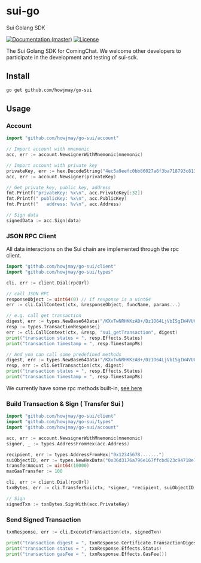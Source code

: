 # sui-go
Sui Golang SDK

[![Documentation (master)](https://img.shields.io/badge/docs-master-59f)](https://github.com/coming-chat/sui-go)
[![License](https://img.shields.io/badge/license-Apache-green.svg)](https://github.com/coming-chat/sui-go/blob/main/LICENSE)

The Sui Golang SDK for ComingChat. 
We welcome other developers to participate in the development and testing of sui-sdk.

## Install

```sh
go get github.com/howjmay/go-sui
```



## Usage

### Account

```go
import "github.com/howjmay/go-sui/account"

// Import account with mnemonic
acc, err := account.NewsignerWithMnemonic(mnemonic)

// Import account with private key
privateKey, err := hex.DecodeString("4ec5a9eefc0bb86027a6f3ba718793c813505acc25ed09447caf6a069accdd4b")
acc, err := account.Newsigner(privateKey)

// Get private key, public key, address
fmt.Printf("privateKey: %x\n", acc.PrivateKey[:32])
fmt.Printf(" publicKey: %x\n", acc.PublicKey)
fmt.Printf("   address: %v\n", acc.Address)

// Sign data
signedData := acc.Sign(data)
```



### JSON RPC Client

All data interactions on the Sui chain are implemented through the rpc client.

```go
import "github.com/howjmay/go-sui/client"
import "github.com/howjmay/go-sui/types"

cli, err := client.Dial(rpcUrl)

// call JSON RPC
responseObject := uint64(0) // if response is a uint64
err := cli.CallContext(ctx, &responseObject, funcName, params...)

// e.g. call get transaction
digest, err := types.NewBase64Data("/KXvTwNRHKKzAB+/Dz1O64LjVbISgIW4VUCmuuPyEfU=")
resp := types.TransactionResponse{}
err := cli.CallContext(ctx, &resp, "sui_getTransaction", digest)
print("transaction status = ", resp.Effects.Status)
print("transaction timestamp = ", resp.TimestampMs)

// And you can call some predefined methods
digest, err := types.NewBase64Data("/KXvTwNRHKKzAB+/Dz1O64LjVbISgIW4VUCmuuPyEfU=")
resp, err := cli.GetTransaction(ctx, digest)
print("transaction status = ", resp.Effects.Status)
print("transaction timestamp = ", resp.TimestampMs)

```

We currently have some rpc methods built-in, [see here](https://github.com/howjmay/sui-go/blob/main/client/client_call.go)



### Build Transaction & Sign ( Transfer Sui )

```go
import "github.com/howjmay/go-sui/client"
import "github.com/howjmay/go-sui/types"
import "github.com/howjmay/go-sui/account"

acc, err := account.NewsignerWithMnemonic(mnemonic)
signer, _ := types.AddressFromHex(acc.Address)

recipient, err := types.AddressFromHex("0x12345678.......")
suiObjectID, err := types.NewHexData("0x36d3176a796e167ffcbd823c94718e7db56b955f")
transferAmount := uint64(10000)
maxGasTransfer := 100

cli, err := client.Dial(rpcUrl)
txnBytes, err := cli.TransferSui(ctx, *signer, *recipient, suiObjectID, transferAmount, maxGasTransfer)

// Sign
signedTxn := txnBytes.SignWith(acc.PrivateKey)

```



### Send Signed Transaction

```go
txnResponse, err := cli.ExecuteTransaction(ctx, signedTxn)

print("transaction digest = ", txnResponse.Certificate.TransactionDigest)
print("transaction status = ", txnResponse.Effects.Status)
print("transaction gasFee = ", txnResponse.Effects.GasFee())
```

